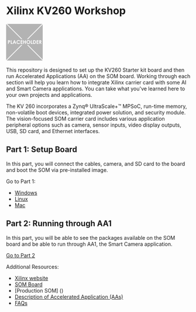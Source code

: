 # Xilinx KV260 Workshop
<img src="/images/placeholder-1-e1533569576673.png" width=100 height =100>

This repository is designed to set up the KV260 Starter kit board and then run Accelerated Applications (AA) on the SOM board. Working through each section will help you learn how to integrate Xilinx carrier card with some AI and Smart Camera applications. You can take what you've learned here to your own projects and applications. 

The KV 260 incorporates a Zynq® UltraScale+™ MPSoC, run-time memory, non-volatile boot devices, integrated power solution, and security module. The vision-focused SOM carrier card includes various application peripheral options such as camera, sensor inputs, video display outputs, USB, SD card, and Ethernet interfaces.

## Part 1: Setup Board
In this part, you will connect the cables, camera, and SD card to the board and boot the SOM via pre-installed image. 

Go to Part 1: 
 - [Windows](https://github.com/Xilinx/Xilinx_KV260_Workshop/blob/main/Part%201:%20Setup%20Board.md)
 - [Linux](https://github.com/Xilinx/Xilinx_KV260_Workshop/blob/main/Linux%20set-up.md)
 - [Mac](https://github.com/Xilinx/Xilinx_KV260_Workshop/blob/main/Mac%20set-up.md)

## Part 2: Running through AA1
In this part, you will be able to see the packages available on the SOM board and be able to run through AA1, the Smart Camera application.

[Go to Part 2](https://github.com/Xilinx/Xilinx_KV260_Workshop/blob/main/Part%202:%20Running%20through%20AA1.md)


Additional Resources:

 - [Xilinx website](https://www.xilinx.com/)
 - [SOM Board]()
 - [Production SOM] ()
 - [Description of Accelerated Application (AAs)](https://github.com/Xilinx/Xilinx_KV260_Workshop/blob/main/Accelerated%20Applications.md)
 - [FAQs](https://github.com/Xilinx/Xilinx_KV260_Workshop/blob/main/FAQ.md)
 
